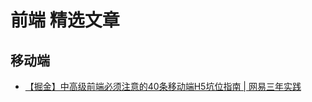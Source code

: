 # 前端 精选文章

## 移动端

- [【掘金】中高级前端必须注意的40条移动端H5坑位指南 | 网易三年实践](https://juejin.cn/post/6921886428158754829 '中高级前端必须注意的40条移动端H5坑位指南 | 网易三年实践')
